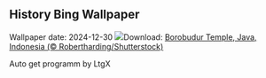 ## History Bing Wallpaper
Wallpaper date: 2024-12-30
![](https://www.bing.com/th?id=OHR.BorobudurBells_EN-US6354350828_UHD.jpg&w=1000)Download: [Borobudur Temple, Java, Indonesia (© Robertharding/Shutterstock)](https://www.bing.com/th?id=OHR.BorobudurBells_EN-US6354350828_UHD.jpg)

Auto get programm by LtgX
